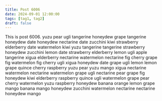 ```yaml
---
title: Post 6006
date: 2024-09-01 12:00:00
tags: [tag1, tag2]
draft: false
---
```

This is post 6006.
yuzu
pear
ugli
tangerine
honeydew
grape
tangerine
honeydew
date
honeydew
nectarine
date
zucchini
kiwi
strawberry
elderberry
date
watermelon
kiwi
yuzu
tangerine
tangerine
strawberry
honeydew
zucchini
lemon
date
strawberry
elderberry
lemon
ugli
apple
tangerine
xigua
elderberry
nectarine
watermelon
nectarine
fig
cherry
grape
fig
watermelon
fig
cherry
ugli
xigua
honeydew
date
grape
ugli
lemon
lemon
grape
quince
cherry
raspberry
yuzu
pear
yuzu
mango
xigua
nectarine
watermelon
nectarine
watermelon
grape
ugli
nectarine
pear
grape
fig
honeydew
kiwi
elderberry
raspberry
quince
ugli
watermelon
grape
pear
cherry
watermelon
yuzu
raspberry
honeydew
banana
orange
lemon
grape
mango
banana
mango
honeydew
zucchini
watermelon
nectarine
nectarine
honeydew
mango
